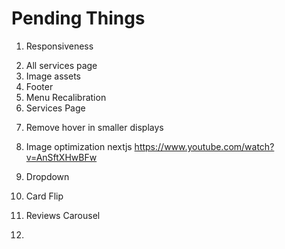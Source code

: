 # Pending Things

1. Responsiveness
<!-- 2. Blog Layout -->
2. All services page
3. Image assets
4. Footer
5. Menu Recalibration
   <!-- 7. Slider -->
   <!-- 8. Accordian -->
6. Services Page
<!-- 10. Documents section -->
7. Remove hover in smaller displays
8. Image optimization nextjs https://www.youtube.com/watch?v=AnSftXHwBFw

9. Dropdown
10. Card Flip
11. Reviews Carousel
12.
